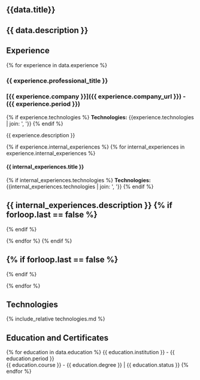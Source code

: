 


## {{data.title}}

{{ data.description }}
---

## Experience

{% for experience in data.experience %}

### {{ experience.professional_title }}

### [{{ experience.company }}]({{ experience.company_url }}) - ({{ experience.period }})

{% if experience.technologies %}
  **Technologies:** {{experience.technologies | join: ', '}}
{% endif %}

{{ experience.description }}

{% if experience.internal_experiences %}
  {% for internal_experiences in experience.internal_experiences %}

#### {{ internal_experiences.title }}

{% if internal_experiences.technologies %}
  **Technologies:** {{internal_experiences.technologies | join: ', '}}
{% endif %}

{{ internal_experiences.description }}
{% if forloop.last == false %}
---
{% endif %}

{% endfor %}
{% endif %}

{% if forloop.last == false %}
---
{% endif %}

{% endfor %}

## Technologies
{% include_relative technologies.md %}

## Education and Certificates

{% for education in data.education %}
  {{ education.institution }} - {{ education.period }} \
  {{ education.course }} - {{ education.degree }} | {{ education.status }}
{% endfor %}
